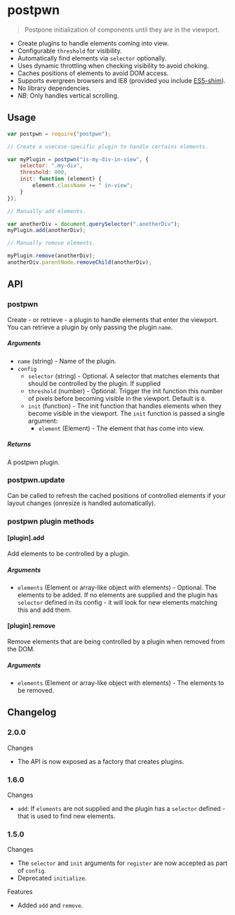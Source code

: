 postpwn
=======

> Postpone initialization of components until they are in the viewport.

* Create plugins to handle elements coming into view.
* Configurable `threshold` for visibility.
* Automatically find elements via `selector` optionally.
* Uses dynamic throttling when checking visibility to avoid choking.
* Caches positions of elements to avoid DOM access.
* Supports evergreen browsers and IE8 (provided you include [ES5-shim](https://github.com/es-shims/es5-shim/)).
* No library dependencies.
* *NB*: Only handles vertical scrolling.

## Usage

```js
var postpwn = require("postpwn");

// Create a usecase-specific plugin to handle certains elements.

var myPlugin = postpwn("is-my-div-in-view", {
	selector: ".my-div",
	threshold: 800,
	init: function (element) {
		element.className += " in-view";
	}
});

// Manually add elements.

var anotherDiv = document.querySelector(".anotherDiv");
myPlugin.add(anotherDiv);

// Manually remove elements.

myPlugin.remove(anotherDiv);
anotherDiv.parentNode.removeChild(anotherDiv);
```

## API

### postpwn
Create - or retrieve - a plugin to handle elements that enter the viewport.
You can retrieve a plugin by only passing the plugin `name`.

##### Arguments

* `name` (string) - Name of the plugin.
* `config`
   * `selector` (string) - Optional. A selector that matches elements that should be controlled by the plugin. If supplied 
   * `threshold` (number) - Optional. Trigger the init function this number of pixels before becoming visible in the viewport. Default is `0`.  
   * `init` (function) - The init function that handles elements when they become visible in the viewport.
      The `init` function is passed a single argument:
      * `element` (Element) - The element that has come into view.

##### Returns
A postpwn plugin.


### postpwn.update
Can be called to refresh the cached positions of controlled elements if your layout changes (onresize is handled automatically).


### postpwn plugin methods

#### [plugin].add
Add elements to be controlled by a plugin.

##### Arguments

* `elements` (Element or array-like object with elements) - Optional. The elements to be added. If no elements are supplied and the plugin has `selector` defined in its config - it will look for new elements matching this and add them.


#### [plugin].remove
Remove elements that are being controlled by a plugin when removed from the DOM.

##### Arguments

* `elements` (Element or array-like object with elements) - The elements to be removed.


## Changelog

### 2.0.0

Changes

* The API is now exposed as a factory that creates plugins.

### 1.6.0

Changes

* `add`: If `elements` are not supplied and the plugin has a `selector` defined - that is used to find new elements.

### 1.5.0

Changes

* The `selector` and `init` arguments for `register` are now accepted as part of `config`.
* Deprecated `initialize`.

Features

* Added `add` and `remove`.
